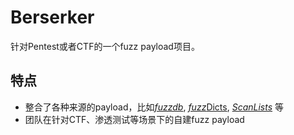 # Berserker

针对Pentest或者CTF的一个fuzz payload项目。

## 特点

- 整合了各种来源的payload，比如[*fuzzdb*](https://github.com/fuzzdb-project/fuzzdb), [*fuzz*Dicts](https://github.com/TheKingOfDuck/fuzzDicts), [*ScanLists*](https://github.com/ring04h/ScanLists) 等
- 团队在针对CTF、渗透测试等场景下的自建fuzz payload

